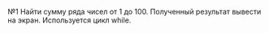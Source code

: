 №1
Найти сумму ряда чисел от 1 до 100. Полученный
результат вывести на экран.
	Используется цикл while.
